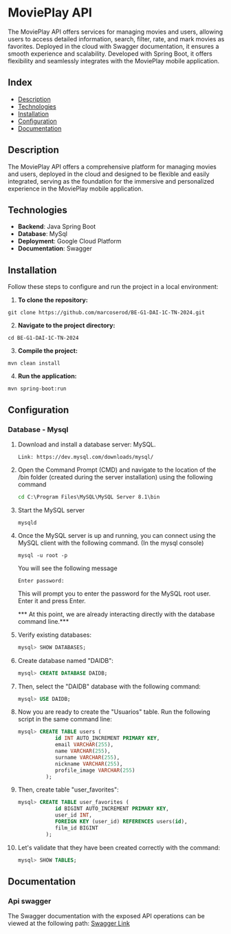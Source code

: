 # MoviePlay API

The MoviePlay API offers services for managing movies and users, allowing users to access detailed information, 
search, filter, rate, and mark movies as favorites. Deployed in the cloud with Swagger documentation, it ensures a 
smooth experience and scalability. Developed with Spring Boot, it offers flexibility and seamlessly integrates with 
the MoviePlay mobile application.

## Index

- [Description](#description)
- [Technologies](#technologies)
- [Installation](#installation)
- [Configuration](#configuration)
- [Documentation](#documentation)


## Description

The MoviePlay API offers a comprehensive platform for managing movies and users, deployed in the cloud and designed 
to be flexible and easily integrated, serving as the foundation for the immersive and personalized experience in 
the MoviePlay mobile application.

## Technologies

- **Backend**: Java Spring Boot
- **Database**: MySql
- **Deployment**: Google Cloud Platform
- **Documentation**: Swagger

## Installation

Follow these steps to configure and run the project in a local environment:

1. **To clone the repository:**
```
git clone https://github.com/marcoserod/BE-G1-DAI-1C-TN-2024.git
```
2. **Navigate to the project directory:**
```
cd BE-G1-DAI-1C-TN-2024
```
3. **Compile the project:**
```
mvn clean install
```
4. **Run the application:**
```
mvn spring-boot:run
```


## Configuration
### Database - Mysql
1. Download and install a database server: MySQL.

     ```
     Link: https://dev.mysql.com/downloads/mysql/
     ```

2. Open the Command Prompt (CMD) and navigate to the location of the /bin folder (created during the server installation) 
using the following command

    ```cmd 
    cd C:\Program Files\MySQL\MySQL Server 8.1\bin
    ```

3. Start the MySQL server

    ```
    mysqld
    ```
4. Once the MySQL server is up and running, you can connect using the MySQL client with the following command. 
(In the mysql console)
    ```
    mysql -u root -p
    ```
   You will see the following message
    ```
    Enter password:
    ```
   This will prompt you to enter the password for the MySQL root user. Enter it and press Enter.

   *** At this point, we are already interacting directly with the database command line.***
5. Verify existing databases:
   ```sql
   mysql> SHOW DATABASES;
   ```
6. Create database named "DAIDB":
   ```sql
   mysql> CREATE DATABASE DAIDB;
   ```
7. Then, select the "DAIDB" database with the following command:
   ```sql
   mysql> USE DAIDB;
   ```
8. Now you are ready to create the "Usuarios" table. Run the following script in the same command line:

   ```sql
   mysql> CREATE TABLE users (
               id INT AUTO_INCREMENT PRIMARY KEY,
               email VARCHAR(255),
               name VARCHAR(255),
               surname VARCHAR(255),
               nickname VARCHAR(255),
               profile_image VARCHAR(255)
            );
   ```
9. Then, create table "user_favorites":

   ```sql
   mysql> CREATE TABLE user_favorites (
               id BIGINT AUTO_INCREMENT PRIMARY KEY,
               user_id INT,
               FOREIGN KEY (user_id) REFERENCES users(id),
               film_id BIGINT
            );
   ```

10. Let's validate that they have been created correctly with the command:

    ```sql
    mysql> SHOW TABLES;
    ```

## Documentation
### Api swagger
The Swagger documentation with the exposed API operations can be viewed at the following path:
[ Swagger Link ](https://app.swaggerhub.com/apis/Grupo_01/Grupo_01_DAI/1.1.5 "Swagger")
